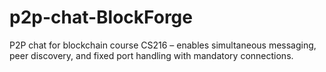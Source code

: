 # p2p-chat-BlockForge
P2P chat for blockchain course CS216 – enables simultaneous messaging, peer discovery, and fixed port handling with mandatory connections.
